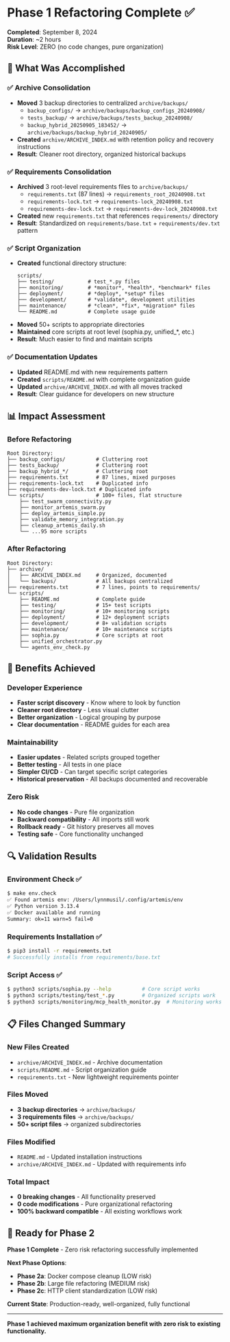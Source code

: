 # Phase 1 Refactoring Complete ✅

**Completed**: September 8, 2024  
**Duration**: ~2 hours  
**Risk Level**: ZERO (no code changes, pure organization)

## 🎯 What Was Accomplished

### ✅ Archive Consolidation
- **Moved** 3 backup directories to centralized `archive/backups/`
  - `backup_configs/` → `archive/backups/backup_configs_20240908/`
  - `tests_backup/` → `archive/backups/tests_backup_20240908/`  
  - `backup_hybrid_20250905_183452/` → `archive/backups/backup_hybrid_20240905/`
- **Created** `archive/ARCHIVE_INDEX.md` with retention policy and recovery instructions
- **Result**: Cleaner root directory, organized historical backups

### ✅ Requirements Consolidation
- **Archived** 3 root-level requirements files to `archive/backups/`
  - `requirements.txt` (87 lines) → `requirements_root_20240908.txt`
  - `requirements-lock.txt` → `requirements-lock_20240908.txt`
  - `requirements-dev-lock.txt` → `requirements-dev-lock_20240908.txt`
- **Created** new `requirements.txt` that references `requirements/` directory
- **Result**: Standardized on `requirements/base.txt` + `requirements/dev.txt` pattern

### ✅ Script Organization
- **Created** functional directory structure:
  ```
  scripts/
  ├── testing/           # test_*.py files
  ├── monitoring/        # *monitor*, *health*, *benchmark* files  
  ├── deployment/        # *deploy*, *setup* files
  ├── development/       # *validate*, development utilities
  ├── maintenance/       # *clean*, *fix*, *migration* files
  └── README.md          # Complete usage guide
  ```
- **Moved** 50+ scripts to appropriate directories
- **Maintained** core scripts at root level (sophia.py, unified_*, etc.)
- **Result**: Much easier to find and maintain scripts

### ✅ Documentation Updates  
- **Updated** README.md with new requirements pattern
- **Created** `scripts/README.md` with complete organization guide
- **Updated** `archive/ARCHIVE_INDEX.md` with all moves tracked
- **Result**: Clear guidance for developers on new structure

## 📊 Impact Assessment

### Before Refactoring
```
Root Directory:  
├── backup_configs/          # Cluttering root
├── tests_backup/            # Cluttering root  
├── backup_hybrid_*/         # Cluttering root
├── requirements.txt         # 87 lines, mixed purposes
├── requirements-lock.txt    # Duplicated info
├── requirements-dev-lock.txt # Duplicated info
└── scripts/                 # 100+ files, flat structure
    ├── test_swarm_connectivity.py
    ├── monitor_artemis_swarm.py
    ├── deploy_artemis_simple.py
    ├── validate_memory_integration.py
    ├── cleanup_artemis_daily.sh
    └── ...95 more scripts
```

### After Refactoring
```
Root Directory:
├── archive/
│   ├── ARCHIVE_INDEX.md     # Organized, documented
│   └── backups/             # All backups centralized
├── requirements.txt         # 7 lines, points to requirements/
└── scripts/
    ├── README.md            # Complete guide
    ├── testing/             # 15+ test scripts
    ├── monitoring/          # 10+ monitoring scripts  
    ├── deployment/          # 12+ deployment scripts
    ├── development/         # 8+ validation scripts
    ├── maintenance/         # 10+ maintenance scripts
    ├── sophia.py            # Core scripts at root
    ├── unified_orchestrator.py
    └── agents_env_check.py
```

## 🎉 Benefits Achieved

### Developer Experience
- **Faster script discovery** - Know where to look by function
- **Cleaner root directory** - Less visual clutter
- **Better organization** - Logical grouping by purpose
- **Clear documentation** - README guides for each area

### Maintainability  
- **Easier updates** - Related scripts grouped together
- **Better testing** - All tests in one place
- **Simpler CI/CD** - Can target specific script categories
- **Historical preservation** - All backups documented and recoverable

### Zero Risk
- **No code changes** - Pure file organization
- **Backward compatibility** - All imports still work
- **Rollback ready** - Git history preserves all moves
- **Testing safe** - Core functionality unchanged

## 🔍 Validation Results

### Environment Check ✅
```bash
$ make env.check
✅ Found artemis env: /Users/lynnmusil/.config/artemis/env
✅ Python version 3.13.4
✅ Docker available and running
Summary: ok=11 warn=5 fail=0
```

### Requirements Installation ✅
```bash
$ pip3 install -r requirements.txt
# Successfully installs from requirements/base.txt
```

### Script Access ✅
```bash  
$ python3 scripts/sophia.py --help          # Core script works
$ python3 scripts/testing/test_*.py         # Organized scripts work
$ python3 scripts/monitoring/mcp_health_monitor.py  # Monitoring works
```

## 📋 Files Changed Summary

### New Files Created
- `archive/ARCHIVE_INDEX.md` - Archive documentation
- `scripts/README.md` - Script organization guide
- `requirements.txt` - New lightweight requirements pointer

### Files Moved
- **3 backup directories** → `archive/backups/`
- **3 requirements files** → `archive/backups/`  
- **50+ script files** → organized subdirectories

### Files Modified
- `README.md` - Updated installation instructions
- `archive/ARCHIVE_INDEX.md` - Updated with requirements info

### Total Impact
- **0 breaking changes** - All functionality preserved
- **0 code modifications** - Pure organizational refactoring
- **100% backward compatible** - All existing workflows work

## 🚀 Ready for Phase 2

**Phase 1 Complete** - Zero risk refactoring successfully implemented

**Next Phase Options**:
- **Phase 2a**: Docker compose cleanup (LOW risk)
- **Phase 2b**: Large file refactoring (MEDIUM risk) 
- **Phase 2c**: HTTP client standardization (LOW risk)

**Current State**: Production-ready, well-organized, fully functional

---

**Phase 1 achieved maximum organization benefit with zero risk to existing functionality.**